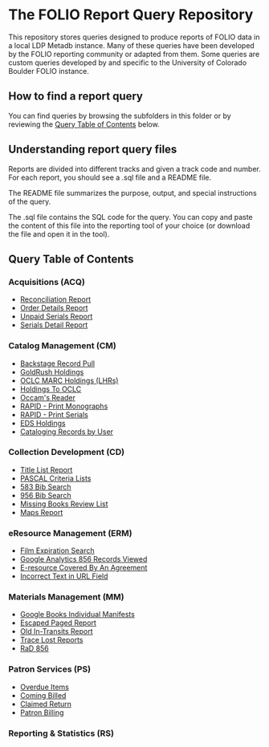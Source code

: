 # The FOLIO Report Query Repository 

This repository stores queries designed to produce reports of FOLIO data in 
a local LDP Metadb instance.  Many of these queries have been developed
by the FOLIO reporting community or adapted from them.  Some queries are custom queries developed by and specific to the University of Colorado Boulder FOLIO instance.


## How to find a report query

You can find queries by browsing the subfolders in this folder or by
reviewing the [Query Table of Contents](#query-table-of-contents) below.

## Understanding report query files

Reports are divided into different tracks and given a track code 
and number.  For each report, you should see a .sql file and a README
file.

The README file summarizes the purpose, output, and special instructions
of the query.

The .sql file contains the SQL code for the query. You can copy and
paste the content of this file into the reporting tool of your choice
(or download the file and open it in the tool).

## Query Table of Contents

### Acquisitions (ACQ)
* [Reconciliation Report](acquisitions/ACQ100)
* [Order Details Report](acquisitions/ACQ101)
* [Unpaid Serials Report](acquisitions/ACQ102)
* [Serials Detail Report](acquisitions/ACQ103)

### Catalog Management (CM)
* [Backstage Record Pull](catalog_management/CM100)
* [GoldRush Holdings](catalog_management/CM102)
* [OCLC MARC Holdings (LHRs)](catalog_management/CM103)
* [Holdings To OCLC](catalog_management/CM104)
* [Occam's Reader](catalog_management/CM105)
* [RAPID - Print Monographs](catalog_management/CM106)
* [RAPID - Print Serials](catalog_management/CM107)
* [EDS Holdings](catalog_management/CM108)
* [Cataloging Records by User](catalog_management/CM109)

### Collection Development (CD)
* [Title List Report](collection_development/CD100)
* [PASCAL Criteria Lists](collection_development/CD101)
* [583 Bib Search](collection_development/CD102)
* [956 Bib Search](collection_development/CD103)
* [Missing Books Review List](collection_development/CD104)
* [Maps Report](collection_development/CD105)

### eResource Management (ERM)
* [Film Expiration Search](eresource_management/ERM100)
* [Google Analytics 856 Records Viewed](eresource_management/ERM101)
* [E-resource Covered By An Agreement](eresource_management/ERM102)
* [Incorrect Text in URL Field](eresource_management/ERM103)

### Materials Management (MM)
* [Google Books Individual Manifests](materials_management/MM100)
* [Escaped Paged Report](materials_management/MM101)
* [Old In-Transits Report](materials_management/MM102)
* [Trace Lost Reports](materials_management/MM103)
* [RaD 856](materials_management/MM104)

### Patron Services (PS)
* [Overdue Items](patron_services/PS100)
* [Coming Billed](patron_services/PS101)
* [Claimed Return](patron_services/PS102)
* [Patron Billing](patron_services/PS103)

### Reporting & Statistics (RS)
